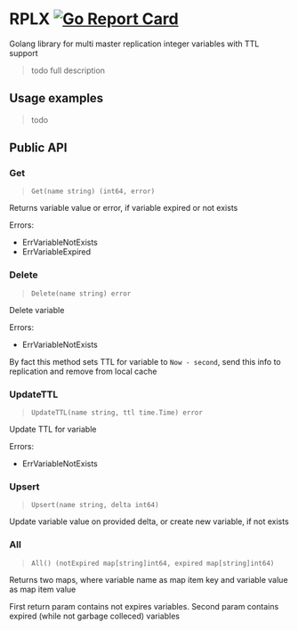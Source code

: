 # RPLX [![Go Report Card](https://goreportcard.com/badge/github.com/negasus/rplx)](https://goreportcard.com/report/github.com/negasus/rplx)

Golang library for multi master replication integer variables with TTL support

> todo full description

## Usage examples

> todo

## Public API

### Get
> `Get(name string) (int64, error)`

Returns variable value or error, if variable expired or not exists

Errors:
- ErrVariableNotExists
- ErrVariableExpired

### Delete
> `Delete(name string) error`

Delete variable

Errors:
- ErrVariableNotExists

By fact this method sets TTL for variable to `Now - second`, send this info to replication and remove from local cache

### UpdateTTL

> `UpdateTTL(name string, ttl time.Time) error`

Update TTL for variable

Errors:
- ErrVariableNotExists

### Upsert

> `Upsert(name string, delta int64)`

Update variable value on provided delta, or create new variable, if not exists

### All

> `All() (notExpired map[string]int64, expired map[string]int64)`

Returns two maps, where variable name as map item key and variable value as map item value

First return param contains not expires variables. 
Second param contains expired (while not garbage colleced) variables